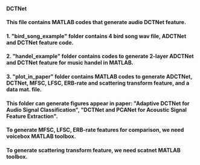 #### DCTNet
#### This file contains MATLAB codes that generate audio DCTNet feature. 
#### 1. "bird_song_example" folder contains 4 bird song wav file, ADCTNet and DCTNet feature code.
#### 2. "handel_example" folder contains codes to generate 2-layer ADCTNet and DCTNet feature for music handel in MATLAB.
#### 3. "plot_in_paper" folder contains MATLAB codes to generate ADCTNet, DCTNet, MFSC, LFSC, ERB-rate and scattering transform feature, and a data mat. file. 
#### This folder can generate figures appear in paper: "Adaptive DCTNet for Audio Signal Classification", "DCTNet and PCANet for Acoustic Signal Feature Extraction".
#### To generate MFSC, LFSC, ERB-rate features for comparison, we need voicebox MATLAB toolbox. 
#### To generate scattering transform feature, we need scatnet MATLAB toolbox. 
